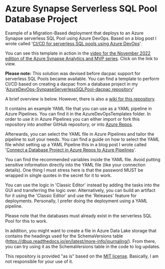 # Azure Synapse Serverless SQL Pool Database Project

Example of a Migration-Based deployment that deploys to an Azure Synapse serverless SQL Pool using Azure DevOps. Based on a blog post I wrote called '[CI/CD for serverless SQL pools using Azure DevOps](https://bit.ly/3FWCHQl)'.

You can see this template in action in the [video for the November 2022 edition of the Azure Synapse Analytics and MVP series](https://www.youtube.com/watch?v=87gNrueVRFU). Click on the link to view.

**Please note:** This solution was devised before dacpac support for serverless SQL Pools became available. You can find a template to perform CI/CD based on creating a dacpac from a database project in my '[AzureDevOps-SynpaseServerlessSQLPool-dacpac repository](https://github.com/kevchant/AzureDevOps-SynpaseServerlessSQLPool-dacpac)'

A brief overview is below. However, there is also a [wiki for this repository](https://github.com/kevchant/AzureDevOps-SynapseServerlessSQLPool/wiki).

It contains an example YAML file that you can use as a YAML pipeline in Azure Pipelines. You can find it in the AzureDevOpsTemplates folder. In order to use it in Azure Pipelines you can either import or fork this repository into another GitHub repository, or into [Azure Repos](https://bit.ly/3s4uO77).

Afterwards, you can select the YAML file in Azure Pipelines and tailor the pipeline to suit your needs. You can find a guide on how to select the YAML file whilst setting up a YAML Pipeline this in a blog post I wrote called '[Connect a Database Project in Azure Repos to Azure Pipelines](https://bit.ly/3uF1Iv9)'.

You can find the recommended variables inside the YAML file. Avoid putting sensitive information directly into the YAML file (like your connection details). One thing I must stress here is that the password MUST be wrapped in single quotes in the secret for it to work.

You can use the logic in 'Classic Editor' instead by adding the tasks into the GUI and transferring the logic over. Alternatively, you can build an artifact for it using the 'Classic Editor' and use the 'Releases' feature for deployments. Personally, I prefer doing the deployment using a YAML pipeline.

Please note that the databases must already exist in the serverless SQL Pool for this to work. 

In addition, you might want to create a file in Azure Data Lake storage that contains the headings used for the SchemaVersions table (https://dbup.readthedocs.io/en/latest/more-info/journaling/). From there, you can try using it as the SchemaVersions table in the code to log updates.

This repository is provided "as is" based on the [MIT license](https://opensource.org/licenses/MIT). Basically, I am not responsible for your use of it.

